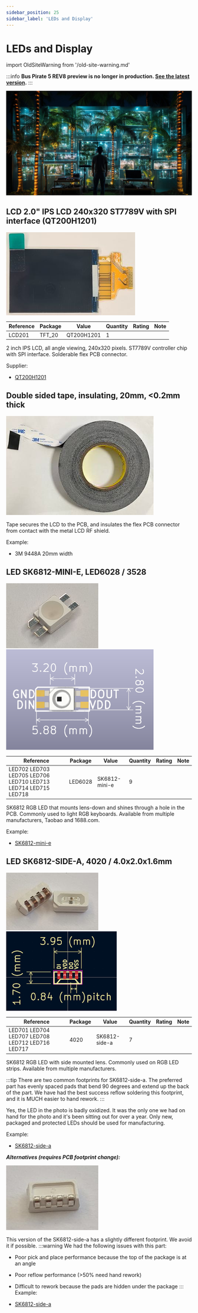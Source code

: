 ```yaml
---
sidebar_position: 25
sidebar_label: 'LEDs and Display'
---
```


# LEDs and Display



import OldSiteWarning from '/old-site-warning.md'

<OldSiteWarning/>




:::info
**Bus Pirate 5 REV8 preview is no longer in production. [See the latest version](/).**
:::

![](./img/lcd-cover.jpg)

## LCD 2.0" IPS LCD 240x320 ST7789V with SPI interface (QT200H1201)

![QT200H1201](./img/lcd.jpg "QT200H1201")

|**Reference**|**Package**|**Value**|**Quantity**|**Rating**|**Note**|
|-|-|-|-|-|-|
|LCD201|TFT\_20|QT200H1201|1||

2 inch IPS LCD, all angle viewing, 240x320 pixels. ST7789V controller chip with SPI interface. Solderable flex PCB connector.

Supplier:

*   [QT200H1201](https://item.taobao.com/item.htm?id=581793017604)

## Double sided tape, insulating, 20mm, <0.2mm thick

![](./img/3m9448a-400px.jpg)

Tape secures the LCD to the PCB, and insulates the flex PCB connector from contact with the metal LCD RF shield. 

Example:

* 3M 9448A 20mm width

## LED SK6812-MINI-E, LED6028 / 3528

![](./img/ledminie.jpg)![](./img/sk6812-mini-e-400.png)

|**Reference**|**Package**|**Value**|**Quantity**|**Rating**|**Note**|
|-|-|-|-|-|-|
|LED702 LED703 LED705 LED706 LED710 LED713 LED714 LED715 LED718|LED6028|SK6812-mini-e|9|

SK6812 RGB LED that mounts lens-down and shines through a hole in the PCB. Commonly used to light RGB keyboards. Available from multiple manufacturers, Taobao and 1688.com.

Example:

*   [SK6812-mini-e](https://item.taobao.com/item.htm?spm=a1z09.2.0.0.4dfd2e8dXJuwqu&id=636757374631&_u=626q2r6fe46d)

## LED SK6812-SIDE-A, 4020 / 4.0x2.0x1.6mm

![](./img/led-sidea.jpg)![](./img/sk6812-side-a_b.png)

|**Reference**|**Package**|**Value**|**Quantity**|**Rating**|**Note**|
|-|-|-|-|-|-|
|LED701 LED704 LED707 LED708 LED712 LED716 LED717|4020|SK6812-side-a|7||

SK6812 RGB LED with side mounted lens. Commonly used on RGB LED strips. Available from multiple manufacturers. 

:::tip
There are two common footprints for SK6812-side-a. The preferred part has evenly spaced pads that bend 90 degrees and extend up the back of the part. We have had the best success reflow soldering this footprint, and it is MUCH easier to hand rework.
:::

Yes, the LED in the photo is badly oxidized. It was the only one we had on hand for the photo and it's been sitting out for over a year. Only new, packaged and protected LEDs should be used for manufacturing.

Example:

*   [SK6812-side-a](https://item.taobao.com/item.htm?spm=a1z09.2.0.0.1a572e8daQXham&id=630965496117&_u=j26q2r6f7f04)

_**Alternatives (requires PCB footprint change):**_

![](./img/led-sidea-bad.jpg)

This version of the SK6812-side-a has a slightly different footprint. We avoid it if possible.
:::warning
We had the following issues with this part:
*   Poor pick and place performance because the top of the package is at an angle
*   Poor reflow performance (>50% need hand rework)
*   Difficult to rework because the pads are hidden under the package
:::
Example:

*   [SK6812-side-a](https://item.szlcsc.com/3113216.html)
